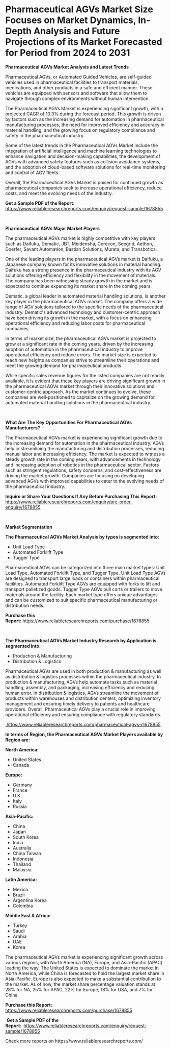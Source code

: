 <p><h1>Pharmaceutical AGVs Market Size Focuses on Market Dynamics, In-Depth Analysis and Future Projections of its Market Forecasted for Period from 2024 to 2031</h1></p><p><strong>Pharmaceutical AGVs Market Analysis and Latest Trends</strong></p>
<p><p>Pharmaceutical AGVs, or Automated Guided Vehicles, are self-guided vehicles used in pharmaceutical facilities to transport materials, medications, and other products in a safe and efficient manner. These vehicles are equipped with sensors and software that allow them to navigate through complex environments without human intervention.</p><p>The Pharmaceutical AGVs Market is experiencing significant growth, with a projected CAGR of 10.3% during the forecast period. This growth is driven by factors such as the increasing demand for automation in pharmaceutical manufacturing processes, the need for improved efficiency and accuracy in material handling, and the growing focus on regulatory compliance and safety in the pharmaceutical industry.</p><p>Some of the latest trends in the Pharmaceutical AGVs Market include the integration of artificial intelligence and machine learning technologies to enhance navigation and decision-making capabilities, the development of AGVs with advanced safety features such as collision avoidance systems, and the adoption of cloud-based software solutions for real-time monitoring and control of AGV fleets.</p><p>Overall, the Pharmaceutical AGVs Market is poised for continued growth as pharmaceutical companies seek to increase operational efficiency, reduce costs, and meet the evolving needs of the industry.</p></p>
<p><strong>Get a Sample PDF of the Report:&nbsp;</strong> <a href="https://www.reliableresearchreports.com/enquiry/request-sample/1678855">https://www.reliableresearchreports.com/enquiry/request-sample/1678855</a></p>
<p>&nbsp;</p>
<p><strong>Pharmaceutical AGVs Major Market Players</strong></p>
<p><p>The pharmaceutical AGVs market is highly competitive with key players such as Daifuku, Dematic, JBT, Meidensha, Corecon, Seegrid, Aethon, Doerfer, Savant Automation, Bastian Solutions, Murata, and Transbotics.</p><p>One of the leading players in the pharmaceutical AGVs market is Daifuku, a Japanese company known for its innovative solutions in material handling. Daifuku has a strong presence in the pharmaceutical industry with its AGV solutions offering efficiency and flexibility in the movement of materials. The company has been witnessing steady growth in the market and is expected to continue expanding its market share in the coming years.</p><p>Dematic, a global leader in automated material handling solutions, is another key player in the pharmaceutical AGVs market. The company offers a wide range of AGV solutions tailored to the specific needs of the pharmaceutical industry. Dematic's advanced technology and customer-centric approach have been driving its growth in the market, with a focus on enhancing operational efficiency and reducing labor costs for pharmaceutical companies.</p><p>In terms of market size, the pharmaceutical AGVs market is projected to grow at a significant rate in the coming years, driven by the increasing adoption of automation in the pharmaceutical industry to improve operational efficiency and reduce errors. The market size is expected to reach new heights as companies strive to streamline their operations and meet the growing demand for pharmaceutical products.</p><p>While specific sales revenue figures for the listed companies are not readily available, it is evident that these key players are driving significant growth in the pharmaceutical AGVs market through their innovative solutions and customer-centric approach. As the market continues to evolve, these companies are well-positioned to capitalize on the growing demand for automated material handling solutions in the pharmaceutical industry.</p></p>
<p>&nbsp;</p>
<p><strong>What Are The Key Opportunities For Pharmaceutical AGVs Manufacturers?</strong></p>
<p><p>The Pharmaceutical AGVs market is experiencing significant growth due to the increasing demand for automation in the pharmaceutical industry. AGVs help in streamlining the manufacturing and distribution processes, reducing manual labor and increasing efficiency. The market is expected to witness a steady growth rate in the coming years, with advancements in technology and increasing adoption of robotics in the pharmaceutical sector. Factors such as stringent regulations, safety concerns, and cost-effectiveness are driving the market growth. Companies are focusing on developing advanced AGVs with improved capabilities to cater to the evolving needs of the pharmaceutical industry.</p></p>
<p><strong>Inquire or Share Your Questions If Any Before Purchasing This Report:</strong> <a href="https://www.reliableresearchreports.com/enquiry/pre-order-enquiry/1678855">https://www.reliableresearchreports.com/enquiry/pre-order-enquiry/1678855</a></p>
<p>&nbsp;</p>
<p><strong>Market Segmentation</strong></p>
<p><strong>The Pharmaceutical AGVs Market Analysis by types is segmented into:</strong></p>
<p><ul><li>Unit Load Type</li><li>Automated Forklift Type</li><li>Tugger Type</li></ul></p>
<p><p>Pharmaceutical AGVs can be categorized into three main market types: Unit Load Type, Automated Forklift Type, and Tugger Type. Unit Load Type AGVs are designed to transport large loads or containers within pharmaceutical facilities. Automated Forklift Type AGVs are equipped with forks to lift and transport palletized goods. Tugger Type AGVs pull carts or trailers to move materials around the facility. Each market type offers unique advantages and can be customized to suit specific pharmaceutical manufacturing or distribution needs.</p></p>
<p><strong>Purchase this Report:&nbsp;</strong><a href="https://www.reliableresearchreports.com/purchase/1678855">https://www.reliableresearchreports.com/purchase/1678855</a></p>
<p>&nbsp;</p>
<p><strong>The Pharmaceutical AGVs Market Industry Research by Application is segmented into:</strong></p>
<p><ul><li>Production & Manufacturing</li><li>Distribution & Logistics</li></ul></p>
<p><p>Pharmaceutical AGVs are used in both production & manufacturing as well as distribution & logistics processes within the pharmaceutical industry. In production & manufacturing, AGVs help automate tasks such as material handling, assembly, and packaging, increasing efficiency and reducing human error. In distribution & logistics, AGVs streamline the movement of products within warehouses and distribution centers, optimizing inventory management and ensuring timely delivery to patients and healthcare providers. Overall, Pharmaceutical AGVs play a crucial role in improving operational efficiency and ensuring compliance with regulatory standards.</p></p>
<p><a href="https://www.reliableresearchreports.com/pharmaceutical-agvs-r1678855">&nbsp;https://www.reliableresearchreports.com/pharmaceutical-agvs-r1678855</a></p>
<p><strong>In terms of Region, the Pharmaceutical AGVs Market Players available by Region are:</strong></p>
<p>
    <p> <strong> North America: </strong>
        <ul>
            <li>United States</li>
            <li>Canada</li>
        </ul>
        </p> 
    <p> <strong> Europe: </strong>
        <ul>
            <li>Germany</li>
            <li>France</li>
            <li>U.K.</li>
            <li>Italy</li>
            <li>Russia</li>
        </ul>
        </p> 
    <p> <strong> Asia-Pacific: </strong>
        <ul>
            <li>China</li>
            <li>Japan</li>
            <li>South Korea</li>
            <li>India</li>
            <li>Australia</li>
            <li>China Taiwan</li>
            <li>Indonesia</li>
            <li>Thailand</li>
            <li>Malaysia</li>
        </ul>
        </p> 
    <p> <strong> Latin America: </strong>
        <ul>
            <li>Mexico</li>
            <li>Brazil</li>
            <li>Argentina Korea</li>
            <li>Colombia</li>
        </ul>
        </p> 
    <p> <strong> Middle East & Africa: </strong>
        <ul>
            <li>Turkey</li>
            <li>Saudi</li>
            <li>Arabia</li>
            <li>UAE</li>
            <li>Korea</li>
        </ul>
    </p>
    </p>
<p><p>The pharmaceutical AGVs market is experiencing significant growth across various regions, with North America (NA), Europe, and Asia-Pacific (APAC) leading the way. The United States is expected to dominate the market in North America, while China is forecasted to hold the largest market share in Asia-Pacific. Europe is also expected to make a substantial contribution to the market. As of now, the market share percentage valuation stands at 28% for NA, 25% for APAC, 22% for Europe, 18% for USA, and 7% for China.</p></p>
<p><strong>Purchase this Report: </strong><a href="https://www.reliableresearchreports.com/purchase/1678855">https://www.reliableresearchreports.com/purchase/1678855</a></p>
<p>&nbsp;<strong>Get a Sample PDF of the Report:&nbsp;&nbsp;</strong><a href="https://www.reliableresearchreports.com/enquiry/request-sample/1678855">https://www.reliableresearchreports.com/enquiry/request-sample/1678855</a></p>
<p><strong></strong></p>
<p>Check more reports on https://www.reliableresearchreports.com/</p>